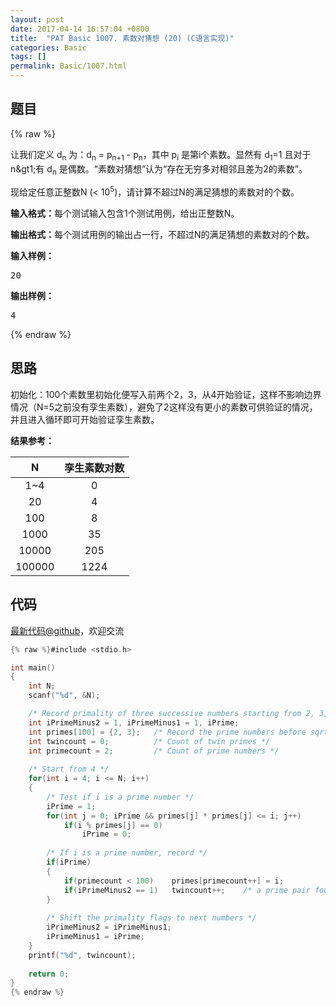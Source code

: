 ```yaml
---
layout: post
date: 2017-04-14 16:57:04 +0800
title:  "PAT Basic 1007. 素数对猜想 (20) (C语言实现)"
categories: Basic
tags: []
permalink: Basic/1007.html
---
```


## 题目

{% raw %}<div id="problemContent">
<p>让我们定义 d<sub>n</sub> 为：d<sub>n</sub> = p<sub>n+1</sub> - p<sub>n</sub>，其中 p<sub>i</sub> 是第i个素数。显然有 d<sub>1</sub>=1 且对于n&amp;gt1;有 d<sub>n</sub> 是偶数。“素数对猜想”认为“存在无穷多对相邻且差为2的素数”。
</p>
<p>现给定任意正整数N (&lt; 10<sup>5</sup>)，请计算不超过N的满足猜想的素数对的个数。</p>
<p><b>输入格式：</b>每个测试输入包含1个测试用例，给出正整数N。</p>
<p><b>输出格式：</b>每个测试用例的输出占一行，不超过N的满足猜想的素数对的个数。</p>
<b>输入样例：</b><pre>
20
</pre>
<b>输出样例：</b><pre>
4
</pre>
</div>{% endraw %}

## 思路

初始化：100个素数里初始化便写入前两个2，3，从4开始验证，这样不影响边界情况（N=5之前没有孪生素数），避免了2这样没有更小的素数可供验证的情况，并且进入循环即可开始验证孪生素数。

**结果参考：**

|N|孪生素数对数|
|:-:|:-:|
|1~4|0|
|20|4|
|100|8|
|1000|35|
|10000|205|
|100000|1224|

## 代码

[最新代码@github](https://github.com/OliverLew/PAT/blob/master/PATBasic/1007.c)，欢迎交流
```c
{% raw %}#include <stdio.h>

int main()
{
    int N;
    scanf("%d", &N);

    /* Record primality of three successive numbers starting from 2, 3, 4 */
    int iPrimeMinus2 = 1, iPrimeMinus1 = 1, iPrime;
    int primes[100] = {2, 3};   /* Record the prime numbers before sqrt(10^5) */
    int twincount = 0;          /* Count of twin primes */
    int primecount = 2;         /* Count of prime numbers */
    
    /* Start from 4 */
    for(int i = 4; i <= N; i++)
    {
        /* Test if i is a prime number */
        iPrime = 1;
        for(int j = 0; iPrime && primes[j] * primes[j] <= i; j++) 
            if(i % primes[j] == 0)
                iPrime = 0;
        
        /* If i is a prime number, record */
        if(iPrime)
        {
            if(primecount < 100)    primes[primecount++] = i;
            if(iPrimeMinus2 == 1)   twincount++;    /* a prime pair found */
        }
        
        /* Shift the primality flags to next numbers */
        iPrimeMinus2 = iPrimeMinus1;
        iPrimeMinus1 = iPrime;
    }
    printf("%d", twincount);
    
    return 0;
}
{% endraw %}
```